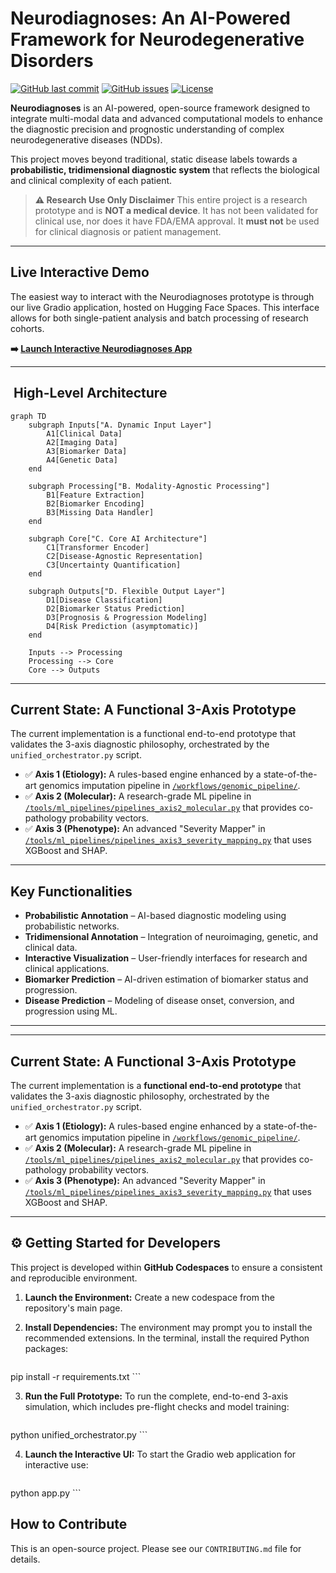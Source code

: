 #  Neurodiagnoses: An AI-Powered Framework for Neurodegenerative Disorders

[![GitHub last commit](https://img.shields.io/github/last-commit/Fundacion-de-Neurociencias/neurodiagnoses)](https://github.com/Fundacion-de-Neurociencias/neurodiagnoses/commits/main)
[![GitHub issues](https://img.shields.io/github/issues/Fundacion-de-Neurociencias/neurodiagnoses)](https://github.com/Fundacion-de-Neurociencias/neurodiagnoses/issues)
[![License](https://img.shields.io/github/license/Fundacion-de-Neurociencias/neurodiagnoses)](LICENSE)

**Neurodiagnoses** is an AI-powered, open-source framework designed to integrate multi-modal data and advanced computational models to enhance the diagnostic precision and prognostic understanding of complex neurodegenerative diseases (NDDs).

This project moves beyond traditional, static disease labels towards a **probabilistic, tridimensional diagnostic system** that reflects the biological and clinical complexity of each patient.

> **⚠️ Research Use Only Disclaimer**
> This entire project is a research prototype and is **NOT a medical device**. It has not been validated for clinical use, nor does it have FDA/EMA approval. It **must not** be used for clinical diagnosis or patient management.

---

##  Live Interactive Demo

The easiest way to interact with the Neurodiagnoses prototype is through our live Gradio application, hosted on Hugging Face Spaces. This interface allows for both single-patient analysis and batch processing of research cohorts.

**➡️ [Launch Interactive Neurodiagnoses App](https://huggingface.co/spaces/fneurociencias/Neurodiagnoses)**

---

## ️ High-Level Architecture

```mermaid
graph TD
    subgraph Inputs["A. Dynamic Input Layer"]
        A1[Clinical Data] 
        A2[Imaging Data]
        A3[Biomarker Data]
        A4[Genetic Data]
    end
    
    subgraph Processing["B. Modality-Agnostic Processing"]
        B1[Feature Extraction]
        B2[Biomarker Encoding]
        B3[Missing Data Handler]
    end
    
    subgraph Core["C. Core AI Architecture"]
        C1[Transformer Encoder]
        C2[Disease-Agnostic Representation]
        C3[Uncertainty Quantification]
    end
    
    subgraph Outputs["D. Flexible Output Layer"]
        D1[Disease Classification]
        D2[Biomarker Status Prediction]
        D3[Prognosis & Progression Modeling]
        D4[Risk Prediction (asymptomatic)]
    end
    
    Inputs --> Processing
    Processing --> Core
    Core --> Outputs
```

---

##  Current State: A Functional 3-Axis Prototype
The current implementation is a functional end-to-end prototype that validates the 3-axis diagnostic philosophy, orchestrated by the `unified_orchestrator.py` script.

- ✅ **Axis 1 (Etiology):** A rules-based engine enhanced by a state-of-the-art genomics imputation pipeline in [`/workflows/genomic_pipeline/`](workflows/genomic_pipeline/).
- ✅ **Axis 2 (Molecular):** A research-grade ML pipeline in [`/tools/ml_pipelines/pipelines_axis2_molecular.py`](tools/ml_pipelines/pipelines_axis2_molecular.py) that provides co-pathology probability vectors.
- ✅ **Axis 3 (Phenotype):** An advanced "Severity Mapper" in [`/tools/ml_pipelines/pipelines_axis3_severity_mapping.py`](tools/ml_pipelines/pipelines_axis3_severity_mapping.py) that uses XGBoost and SHAP.

---

##  Key Functionalities
- **Probabilistic Annotation** – AI-based diagnostic modeling using probabilistic networks.
- **Tridimensional Annotation** – Integration of neuroimaging, genetic, and clinical data.
- **Interactive Visualization** – User-friendly interfaces for research and clinical applications.
- **Biomarker Prediction** – AI-driven estimation of biomarker status and progression.
- **Disease Prediction** – Modeling of disease onset, conversion, and progression using ML.

---

---

##  Current State: A Functional 3-Axis Prototype

The current implementation is a **functional end-to-end prototype** that validates the 3-axis diagnostic philosophy, orchestrated by the `unified_orchestrator.py` script.

- ✅ **Axis 1 (Etiology):** A rules-based engine enhanced by a state-of-the-art genomics imputation pipeline in [`/workflows/genomic_pipeline/`](workflows/genomic_pipeline/).
- ✅ **Axis 2 (Molecular):** A research-grade ML pipeline in [`/tools/ml_pipelines/pipelines_axis2_molecular.py`](tools/ml_pipelines/pipelines_axis2_molecular.py) that provides co-pathology probability vectors.
- ✅ **Axis 3 (Phenotype):** An advanced "Severity Mapper" in [`/tools/ml_pipelines/pipelines_axis3_severity_mapping.py`](tools/ml_pipelines/pipelines_axis3_severity_mapping.py) that uses XGBoost and SHAP.

---

## ⚙️ Getting Started for Developers

This project is developed within **GitHub Codespaces** to ensure a consistent and reproducible environment.

1.  **Launch the Environment:**
    Create a new codespace from the repository's main page.

2.  **Install Dependencies:**
    The environment may prompt you to install the recommended extensions. In the terminal, install the required Python packages:
    ```bash
pip install -r requirements.txt
    ```

3.  **Run the Full Prototype:**
    To run the complete, end-to-end 3-axis simulation, which includes pre-flight checks and model training:
    ```bash
python unified_orchestrator.py
    ```

4.  **Launch the Interactive UI:**
    To start the Gradio web application for interactive use:
    ```bash
python app.py
    ```

##  How to Contribute
This is an open-source project. Please see our `CONTRIBUTING.md` file for details.